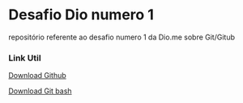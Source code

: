 # Desafio Dio numero 1
repositório referente ao desafio numero 1 da Dio.me sobre Git/Gitub

### Link Util

[Download Github](https://github.com/)

[Download Git bash](https://git-scm.com/downloads)

